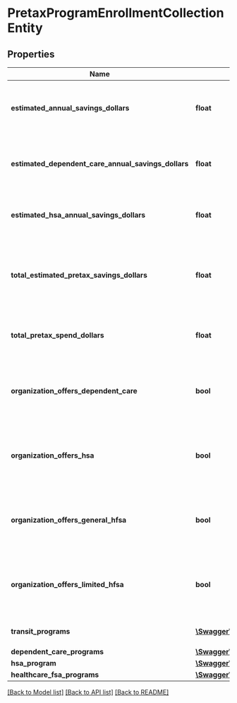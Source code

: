 # PretaxProgramEnrollmentCollectionEntity

## Properties
Name | Type | Description | Notes
------------ | ------------- | ------------- | -------------
**estimated_annual_savings_dollars** | **float** | Estimated Employee annual tax savings across all programs | [optional] [default to 570.82]
**estimated_dependent_care_annual_savings_dollars** | **float** | Estimated Employee annual tax savings for dependent care | [optional] [default to 2150.0]
**estimated_hsa_annual_savings_dollars** | **float** | Estimated Employee annual tax savings for HSA | [optional] [default to 1400.0]
**total_estimated_pretax_savings_dollars** | **float** | Total Employee savings across all programs since customer signed up | [optional] [default to 290.77]
**total_pretax_spend_dollars** | **float** | Total Employee spend across all programs | [optional] [default to 1290.77]
**organization_offers_dependent_care** | **bool** | Org has signed caf plan, and enabled depcare for their employees | [optional] 
**organization_offers_hsa** | **bool** | Org has signed caf plan, and enabled HSA for their employees | [optional] 
**organization_offers_general_hfsa** | **bool** | Org has signed caf plan, and enabled HFSA for their employees | [optional] 
**organization_offers_limited_hfsa** | **bool** | Org has signed caf plan, and enabled HFSA for their employees | [optional] 
**transit_programs** | [**\Swagger\Client\Model\PretaxProgramEnrollmentEntity[]**](PretaxProgramEnrollmentEntity.md) | Details for transit programs | [optional] 
**dependent_care_programs** | [**\Swagger\Client\Model\DependentCareProgramEnrollmentEntity**](DependentCareProgramEnrollmentEntity.md) |  | [optional] 
**hsa_program** | [**\Swagger\Client\Model\HSAProgramEnrollmentEntity**](HSAProgramEnrollmentEntity.md) |  | [optional] 
**healthcare_fsa_programs** | [**\Swagger\Client\Model\HealthcareFSAProgramEnrollmentEntity**](HealthcareFSAProgramEnrollmentEntity.md) |  | [optional] 

[[Back to Model list]](../README.md#documentation-for-models) [[Back to API list]](../README.md#documentation-for-api-endpoints) [[Back to README]](../README.md)

